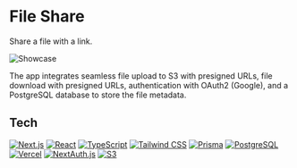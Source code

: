 # File Share 

Share a file with a link.

![Showcase](https://raw.githubusercontent.com/JohannesKantz/fileshare/main/docs/showcase.gif)


The app integrates seamless file upload to S3 with presigned URLs, file download with presigned URLs, authentication with OAuth2 (Google), and a PostgreSQL database to store the file metadata.

## Tech
[![Next.js](https://img.shields.io/badge/-Next.js-05122A?style=flat&logo=next.js)](https://nextjs.org/)
[![React](https://img.shields.io/badge/-React-05122A?style=flat&logo=react)](https://reactjs.org/)
[![TypeScript](https://img.shields.io/badge/-TypeScript-05122A?style=flat&logo=typescript)](https://www.typescriptlang.org/)
[![Tailwind CSS](https://img.shields.io/badge/-Tailwind%20CSS-05122A?style=flat&logo=tailwind-css)](https://tailwindcss.com/)
[![Prisma](https://img.shields.io/badge/-Prisma-05122A?style=flat&logo=prisma)](https://www.prisma.io/)
[![PostgreSQL](https://img.shields.io/badge/-PostgreSQL-05122A?style=flat&logo=postgresql)](https://www.postgresql.org/)
[![Vercel](https://img.shields.io/badge/-Vercel-05122A?style=flat&logo=vercel)](https://vercel.com/)
[![NextAuth.js](https://img.shields.io/badge/-NextAuth.js-05122A?style=flat&logo=next.js)](https://next-auth.js.org/)
[![S3](https://img.shields.io/badge/-S3-05122A?style=flat&logo=amazon-s3)](https://aws.amazon.com/s3/)

